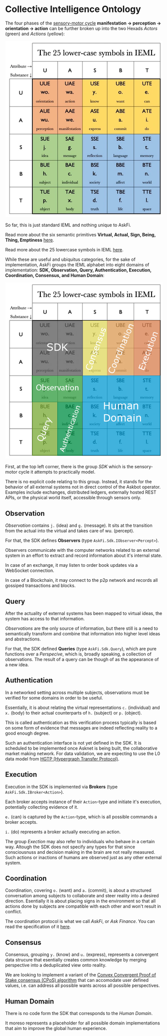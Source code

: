 # Collective Intelligence Ontology

The four phases of the [sensory-motor cycle](sensory-motor-cycle.md)  **manifestation -> perception -> orientation -> action** can be further broken up into the two Hexads _Actors_ (green) and _Actions_ (yellow):

![Lowercase Letters](./images/letters.png)

So far, this is just standard IEML and nothing unique to AskFi.

Read more about the six semantic primitives **Virtual, Actual, Sign, Being, Thing, Emptiness** [here](https://intlekt.io/semantic-primitives/).

Read more about the 25 lowercase symbols in IEML [here](https://intlekt.io/25-basic-categories/).

While these are useful and ubiquitus categories, for the sake of implementation, AskFi groups the IEML alphabet into eight domains of implementation: **SDK, Observation, Query, Authentication, Execution, Coordination, Consensus, and Human Domain**:

![SDK Components](./images/components.png)

First, at the top left corner, there is the group _SDK_ which is the sensory-motor cycle it attempts to practically model.

There is no explicit code relating to this group. Instead, it stands for the behavior of all external systems not in direct control of the Askbot operator. Examples include exchanges, distributed ledgers, externally hosted REST APIs, or the physical world itself, accessible through sensors only.

## Observation

_Observation_ contains `j.` (idea) and `g.` (message). It sits at the transition from the actual into the virtual and takes care of wu. (percept).

For that, the SDK defines **Observers** (type `AskFi.Sdk.IObserver<Percept>`).

Observers communicate with the computer networks related to an external system in an effort to extract and record information about it's internal state.

In case of an exchange, it may listen to order book updates via a WebSocket connection.

In case of a Blockchain, it may connect to the p2p network and records all gossiped transactions and blocks.

## Query

After the actuality of external systems has been mapped to virtual ideas, the system has access to that information.

_Observations_ are the only source of information, but there still is a need to semantically transform and combine that information into higher level ideas and abstractions.

For that, the SDK defined **Queries** (type `AskFi.Sdk.Query`), which are pure functions over a _Perspecive_, which is, broadly speaking, a collection of observations. The result of a query can be though of as the appearance of a new idea.

## Authentication

In a networked setting across multiple subjects, observations must be verified for some domains in order to be useful.

Essentially, it is about relating the virtual representations `c.` (individual) and `x.` (body) to their actual counterparts of `h.` (subject) or `p.` (object).

This is called authentication as this verification process typically is based on some form of evidence that messages are indeed reflecting reality to a good enough degree.

Such an authentication interface is not yet defined in the SDK. It is scheduled to be implemented once Asknet is being built, the collaborative market making network. For data validation, we are expecting to use the L0 data model from [HGTP (Hypergraph Transfer Protocol)](https://docs.constellationnetwork.io/learn/).

## Execution

Execution in the SDK is implemented via **Brokers** (type `AskFi.Sdk.IBroker<Action>`).

Each broker accepts instance of their `Action`-type and initiate it's execution, potentially collecting evidence of it.

`e.` (can) is captured by the `Action`-type, which is all possible commands a broker accepts.

`i.` (do) represents a broker actually executing an action.

The group _Exection_ may also refer to individuals who behave in a certain way. Altough the SDK does not specify any types for that since consciousnuss and decision making in the brain are not really measured. Such actions or inactions of humans are observed just as any other external system.

## Coordination

Coordination, covering `o.` (want) and `a.` (commit), is about a structured conversation among subjects to collaborate and steer reality into a desired direction. Esentially it is about placing signs in the environment so that all actions done by subjects are compatible with each other and won't result in conflict.

The coordination protocol is what we call _AskFi_, or _Ask Finance_. You can read the specification of it [here](https://github.com/BrunoZell/ask.fi).

## Consensus

Consensus, grouping `y.` (know) and `u.` (express), represents a convergent data strucure that esentially creates common knowledge by merging perspective into a deduplicated view onto reality.

We are looking to implement a variant of the [Convex Convergent Proof of Stake consensus (CPoS) algorithm](https://convex.world/technology?section=Convergent+Proof+of+Stake) that can accomodate user defined values, i.e. can address all possible wants across all possible perspectives.

## Human Domain

There is no code form the SDK that corresponds to the _Human Domain_.

It moreso represents a placeholder for all possible domain implementations that aim to improve the global human experience.

